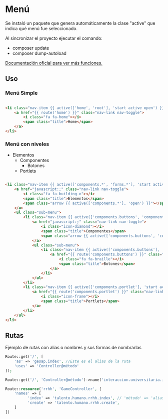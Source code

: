 # Menú

Se instaló un paquete que genera automáticamente la clase "active" que indica qué menú fue seleccionado.

Al sincronizar el proyecto ejecutar el comando:


* composer update
* composer dump-autoload


<a href="https://packagist.org/packages/watson/active">
Documentación oficial para ver más funciones.
</a>

## Uso

### Menú Simple

```html

<li class="nav-item {{ active(['home', 'root'], 'start active open') }}">
    <a href="{{ route('home') }}" class="nav-link nav-toggle">
        <i class="fa fa-home"></i>
        <span class="title">Home</span>
    </a>
</li>

```
### Menú con niveles

* Elementos
    * Componentes
        * Botones
    * Portlets

```html

<li class="nav-item {{ active(['components.*', 'forms.*'], 'start active open') }}">
    <a href="javascript:;" class="nav-link nav-toggle">
        <i class="fa fa-building-o"></i>
        <span class="title">Elementos</span>
        <span class="arrow {{ active(['components.*'], 'open') }}"></span>
    </a>
    <ul class="sub-menu">
        <li class="nav-item {{ active(['components.buttons', 'components.icons'], 'start active open') }}">
            <a href="javascript:;" class="nav-link nav-toggle">
                <i class="icon-diamond"></i>
                <span class="title">Componentes</span>
                <span class="arrow {{ active(['components.buttons', 'components.icons'], 'open') }}"></span>
            </a>
            <ul class="sub-menu">
                <li class="nav-item {{ active(['components.buttons'], 'start active open') }}">
                    <a href="{{ route('components.buttons') }}" class="nav-link nav-toggle">
                        <i class="fa fa-braille"></i>
                        <span class="title">Botones</span>
                    </a>
                </li>
            </ul>
        </li>
        <li class="nav-item {{ active(['components.portlet'], 'start active open') }}">
            <a href="{{ route('components.portlet') }}" class="nav-link">
                <i class="icon-frame"></i>
                <span class="title">Portlets</span>
            </a>
        </li>
    </ul>
</li>

```

## Rutas

Ejemplo de rutas con alias o nombres y sus formas de nombrarlas

```php
Route::get('/', [
    'as' => 'gesap.index', //Este es el alias de la ruta
    'uses' => 'Controller@método'
]);

Route::get('/', 'Controller@método')->name('interaccion.universitaria.index');

Route::resource('rrhh', 'GameController', [
    'names' => [
          'index' => 'talento.humano.rrhh.index', // 'método' => 'alias'
          'create' => 'talento.humano.rrhh.create',
    ]
])

```
